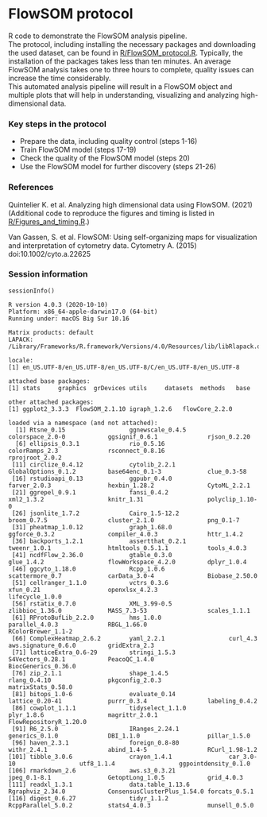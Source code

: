 # FlowSOM protocol
R code to demonstrate the FlowSOM analysis pipeline.   
The protocol, including installing the necessary packages and downloading the 
used dataset, can be found in [R/FlowSOM_protocol.R](R/FlowSOM_protocol.R). 
Typically, the installation of the packages takes less than ten minutes. An 
average FlowSOM analysis takes one to three hours to complete, quality issues 
can increase the time considerably.  
This automated analysis pipeline will result in a FlowSOM object 
and multiple plots that will help in understanding, visualizing and analyzing 
high-dimensional data.

### Key steps in the protocol
* Prepare the data, including quality control (steps 1-16)
* Train FlowSOM model (steps 17-19)
* Check the quality of the FlowSOM model (steps 20)
* Use the FlowSOM model for further discovery (steps 21-26)

### References
Quintelier K. et al. Analyzing high dimensional data using FlowSOM. (2021)  
(Additional code to reproduce the figures and timing is listed in 
[R/Figures_and_timing.R](R/Figures_and_timing.R).)  
  
  
Van Gassen, S. et al. FlowSOM: Using self-organizing maps for visualization and 
interpretation of cytometry data. Cytometry A. (2015) doi:10.1002/cyto.a.22625

### Session information
```{r}
sessionInfo()
```

```
R version 4.0.3 (2020-10-10)
Platform: x86_64-apple-darwin17.0 (64-bit)
Running under: macOS Big Sur 10.16

Matrix products: default
LAPACK: /Library/Frameworks/R.framework/Versions/4.0/Resources/lib/libRlapack.dylib

locale:
[1] en_US.UTF-8/en_US.UTF-8/en_US.UTF-8/C/en_US.UTF-8/en_US.UTF-8

attached base packages:
[1] stats     graphics  grDevices utils     datasets  methods   base     

other attached packages:
[1] ggplot2_3.3.3  FlowSOM_2.1.10 igraph_1.2.6   flowCore_2.2.0

loaded via a namespace (and not attached):
  [1] Rtsne_0.15                  ggnewscale_0.4.5            colorspace_2.0-0            ggsignif_0.6.1              rjson_0.2.20               
  [6] ellipsis_0.3.1              rio_0.5.16                  colorRamps_2.3              rsconnect_0.8.16            rprojroot_2.0.2            
 [11] circlize_0.4.12             cytolib_2.2.1               GlobalOptions_0.1.2         base64enc_0.1-3             clue_0.3-58                
 [16] rstudioapi_0.13             ggpubr_0.4.0                farver_2.0.3                hexbin_1.28.2               CytoML_2.2.1               
 [21] ggrepel_0.9.1               fansi_0.4.2                 xml2_1.3.2                  knitr_1.31                  polyclip_1.10-0            
 [26] jsonlite_1.7.2              Cairo_1.5-12.2              broom_0.7.5                 cluster_2.1.0               png_0.1-7                  
 [31] pheatmap_1.0.12             graph_1.68.0                ggforce_0.3.2               compiler_4.0.3              httr_1.4.2                 
 [36] backports_1.2.1             assertthat_0.2.1            tweenr_1.0.1                htmltools_0.5.1.1           tools_4.0.3                
 [41] ncdfFlow_2.36.0             gtable_0.3.0                glue_1.4.2                  flowWorkspace_4.2.0         dplyr_1.0.4                
 [46] ggcyto_1.18.0               Rcpp_1.0.6                  scattermore_0.7             carData_3.0-4               Biobase_2.50.0             
 [51] cellranger_1.1.0            vctrs_0.3.6                 xfun_0.21                   openxlsx_4.2.3              lifecycle_1.0.0            
 [56] rstatix_0.7.0               XML_3.99-0.5                zlibbioc_1.36.0             MASS_7.3-53                 scales_1.1.1               
 [61] RProtoBufLib_2.2.0          hms_1.0.0                   parallel_4.0.3              RBGL_1.66.0                 RColorBrewer_1.1-2         
 [66] ComplexHeatmap_2.6.2        yaml_2.2.1                  curl_4.3                    aws.signature_0.6.0         gridExtra_2.3              
 [71] latticeExtra_0.6-29         stringi_1.5.3               S4Vectors_0.28.1            PeacoQC_1.4.0               BiocGenerics_0.36.0        
 [76] zip_2.1.1                   shape_1.4.5                 rlang_0.4.10                pkgconfig_2.0.3             matrixStats_0.58.0         
 [81] bitops_1.0-6                evaluate_0.14               lattice_0.20-41             purrr_0.3.4                 labeling_0.4.2             
 [86] cowplot_1.1.1               tidyselect_1.1.0            plyr_1.8.6                  magrittr_2.0.1              FlowRepositoryR_1.20.0     
 [91] R6_2.5.0                    IRanges_2.24.1              generics_0.1.0              DBI_1.1.0                   pillar_1.5.0               
 [96] haven_2.3.1                 foreign_0.8-80              withr_2.4.1                 abind_1.4-5                 RCurl_1.98-1.2             
[101] tibble_3.0.6                crayon_1.4.1                car_3.0-10                  utf8_1.1.4                  ggpointdensity_0.1.0       
[106] rmarkdown_2.6               aws.s3_0.3.21               jpeg_0.1-8.1                GetoptLong_1.0.5            grid_4.0.3                 
[111] readxl_1.3.1                data.table_1.13.6           Rgraphviz_2.34.0            ConsensusClusterPlus_1.54.0 forcats_0.5.1              
[116] digest_0.6.27               tidyr_1.1.2                 RcppParallel_5.0.2          stats4_4.0.3                munsell_0.5.0    
```
